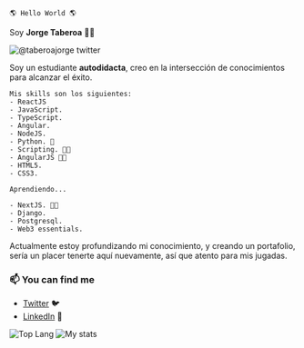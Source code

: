 	🌎 Hello World 🌎
 Soy **Jorge Taberoa** 🐱‍💻

![@taberoajorge twitter](https://img.shields.io/twitter/follow/taberoajorge?style=social)

Soy un estudiante **autodidacta**, creo en la intersección de conocimientos para alcanzar el éxito.

	Mis skills son los siguientes:
	- ReactJS
	- JavaScript.
	- TypeScript.
	- Angular.
	- NodeJS.
	- Python. 🐍
	- Scripting. 👨‍💻
	- AngularJS 👴👴
	- HTML5.
	- CSS3.

	Aprendiendo...
	
	- NextJS. 👨‍💻
	- Django.
	- Postgresql.
	- Web3 essentials.
	


Actualmente estoy profundizando mi conocimiento, y creando un portafolio, sería un placer tenerte aquí nuevamente, así que atento para mis jugadas. 

### 📫 You can find me
- [Twitter](https://twitter.com/taberoajorge) 🐦
- [LinkedIn](https://linkedin.com/in/taberoajorge) 💼
 

![Top Lang](https://github-readme-stats.vercel.app/api/top-langs/?username=taberoajorge&theme=cobalt)
![My stats](https://github-readme-stats.vercel.app/api?username=taberoajorge&count_private=true&show_icons=true&theme=cobalt)